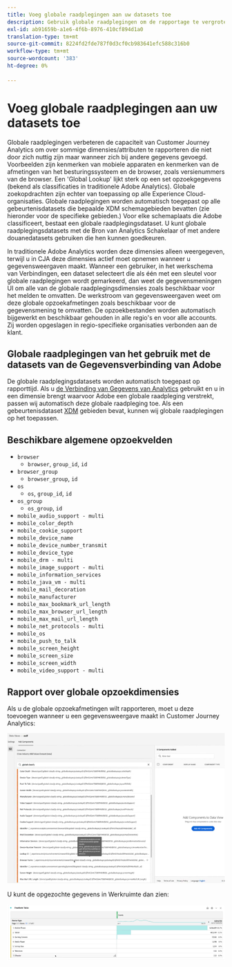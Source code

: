 ```yaml
---
title: Voeg globale raadplegingen aan uw datasets toe
description: Gebruik globale raadplegingen om de rapportage te vergroten met nuttige dimensies in Customer Journey Analytics.
exl-id: ab91659b-a1e6-4f6b-8976-410cf894d1a0
translation-type: tm+mt
source-git-commit: 8224fd2fde787f0d3cf0cb983641efc588c316b0
workflow-type: tm+mt
source-wordcount: '383'
ht-degree: 0%

---
```


# Voeg globale raadplegingen aan uw datasets toe

Globale raadplegingen verbeteren de capaciteit van Customer Journey Analytics om over sommige dimensies/attributen te rapporteren die niet door zich nuttig zijn maar wanneer zich bij andere gegevens gevoegd. Voorbeelden zijn kenmerken van mobiele apparaten en kenmerken van de afmetingen van het besturingssysteem en de browser, zoals versienummers van de browser. Een &#39;Global Lookup&#39; lijkt sterk op een set opzoekgegevens (bekend als classificaties in traditionele Adobe Analytics). Globale zoekopdrachten zijn echter van toepassing op alle Experience Cloud-organisaties. Globale raadplegingen worden automatisch toegepast op alle gebeurtenisdatasets die bepaalde XDM schemagebieden bevatten (zie hieronder voor de specifieke gebieden.)
Voor elke schemaplaats die Adobe classificeert, bestaat een globale raadplegingsdataset. U kunt globale raadplegingsdatasets met de Bron van Analytics Schakelaar of met andere douanedatasets gebruiken die hen kunnen goedkeuren.

In traditionele Adobe Analytics worden deze dimensies alleen weergegeven, terwijl u in CJA deze dimensies actief moet opnemen wanneer u gegevensweergaven maakt. Wanneer een gebruiker, in het werkschema van Verbindingen, een dataset selecteert die als één met een sleutel voor globale raadplegingen wordt gemarkeerd, dan weet de gegevensmeningen UI om alle van de globale raadplegingsdimensies zoals beschikbaar voor het melden te omvatten. De werkstroom van gegevensweergaven weet om deze globale opzoekafmetingen zoals beschikbaar voor de gegevensmening te omvatten. De opzoekbestanden worden automatisch bijgewerkt en beschikbaar gehouden in alle regio&#39;s en voor alle accounts. Zij worden opgeslagen in regio-specifieke organisaties verbonden aan de klant.

## Globale raadplegingen van het gebruik met de datasets van de Gegevensverbinding van Adobe

De globale raadplegingsdatasets worden automatisch toegepast op rapporttijd. Als u [de Verbinding van Gegevens van Analytics](https://experienceleague.adobe.com/docs/experience-platform/sources/connectors/adobe-applications/analytics.html?lang=en#connectors) gebruikt en u in een dimensie brengt waarvoor Adobe een globale raadpleging verstrekt, passen wij automatisch deze globale raadpleging toe. Als een gebeurtenisdataset [XDM](https://experienceleague.adobe.com/docs/experience-platform/xdm/home.html?lang=en) gebieden bevat, kunnen wij globale raadplegingen op het toepassen.

## Beschikbare algemene opzoekvelden

* `browser`
   * `browser`, `group_id`, `id`
* `browser_group`
   * `browser_group`, `id`
* `os`
   * `os`,  `group_id`,  `id`
* `os_group`
   * `os_group`,  `id`
* `mobile_audio_support - multi`
* `mobile_color_depth`
* `mobile_cookie_support`
* `mobile_device_name`
* `mobile_device_number_transmit`
* `mobile_device_type`
* `mobile_drm - multi`
* `mobile_image_support - multi`
* `mobile_information_services`
* `mobile_java_vm - multi`
* `mobile_mail_decoration`
* `mobile_manufacturer`
* `mobile_max_bookmark_url_length`
* `mobile_max_browser_url_length`
* `mobile_max_mail_url_length`
* `mobile_net_protocols - multi`
* `mobile_os`
* `mobile_push_to_talk`
* `mobile_screen_height`
* `mobile_screen_size`
* `mobile_screen_width`
* `mobile_video_support - multi`

## Rapport over globale opzoekdimensies

Als u de globale opzoekafmetingen wilt rapporteren, moet u deze toevoegen wanneer u een gegevensweergave maakt in Customer Journey Analytics:

![](assets/global-lookup.png)

U kunt de opgezochte gegevens in Werkruimte dan zien:

![](assets/gl-reporting.png)
